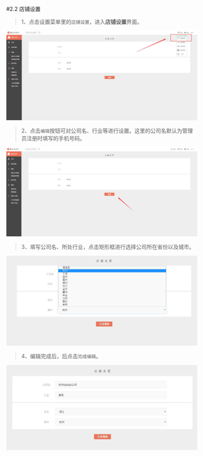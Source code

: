 #2.2 店铺设置
>1、点击设置菜单里的`店铺设置`，进入**店铺设置**界面。

![店铺设置](./images/storevalue3.jpg)

>2、点击`编辑`按钮可对公司名、行业等进行设置。这里的公司名默认为管理员注册时填写的手机号码。

![](./images/valueb.png)

>3、填写公司名、所处行业，点击矩形框进行选择公司所在省份以及城市。

![店铺设置2](./images/storevalue2.jpg)

>4、编辑完成后，后点击`完成编辑`。

![店铺设置1](./images/storevalue1.jpg)